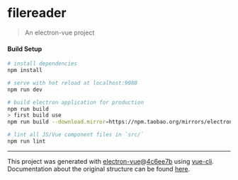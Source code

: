 # filereader

> An electron-vue project

#### Build Setup

``` bash
# install dependencies
npm install

# serve with hot reload at localhost:9080
npm run dev

# build electron application for production
npm run build
> first build use  
npm run build --download.mirror=https://npm.taobao.org/mirrors/electron/

# lint all JS/Vue component files in `src/`
npm run lint

```

---

This project was generated with [electron-vue](https://github.com/SimulatedGREG/electron-vue)@[4c6ee7b](https://github.com/SimulatedGREG/electron-vue/tree/4c6ee7bf4f9b4aa647a22ec1c1ca29c2e59c3645) using [vue-cli](https://github.com/vuejs/vue-cli). Documentation about the original structure can be found [here](https://simulatedgreg.gitbooks.io/electron-vue/content/index.html).
